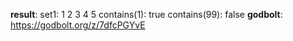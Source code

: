 **result**:
set1: 1 2 3 4 5 
contains(1): true
contains(99): false
**godbolt**: https://godbolt.org/z/7dfcPGYvE